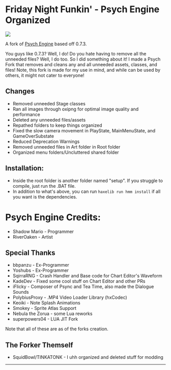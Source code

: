 # Friday Night Funkin' - Psych Engine Organized

![](https://github.com/SquidBowl/PE-0.7.2-ORGANIZED/blob/main/art/banner.png)

A fork of [Psych Engine](https://github.com/ShadowMario/) based off 0.7.3.

You guys like 0.7.3? Well, I do! Do you hate having to remove all the unneeded files? Well, I do too. So I did something about it! I made a Psych Fork that removes and cleans any and all unneeded assets, classes, and files! Note, this fork is made for my use in mind, and while can be used by others, it might not cater to everyone!

## Changes
- Removed unneeded Stage classes
- Ran all images through oxipng for optimal image quality and performance
- Deleted any unneeded files/assets
- Repathed folders to keep things organized
- Fixed the slow camera movement in PlayState, MainMenuState, and GameOverSubstate
- Reduced Deprecation Warnings
- Removed unneeded files in Art folder in Root folder
- Organized menu folders/Uncluttered shared folder

## Installation:
* Inside the root folder is another folder named "setup". If you struggle to compile, just run the .BAT file.
* In addition to what's above, you can run ``haxelib run hmm install`` if all you want is the dependencies.

# Psych Engine Credits: 
* Shadow Mario - Programmer
* RiverOaken - Artist

## Special Thanks
* bbpanzu - Ex-Programmer
* Yoshubs - Ex-Programmer
* SqirraRNG - Crash Handler and Base code for Chart Editor's Waveform
* KadeDev - Fixed some cool stuff on Chart Editor and other PRs
* iFlicky - Composer of Psync and Tea Time, also made the Dialogue Sounds
* PolybiusProxy - .MP4 Video Loader Library (hxCodec)
* Keoiki - Note Splash Animations
* Smokey - Sprite Atlas Support
* Nebula the Zorua - some Lua reworks
* superpowers04 - LUA JIT Fork

Note that all of these are as of the forks creation.

## The Forker Themself
* SquidBowl/TINKATONK - I uhh organized and deleted stuff for modding
_____________________________________
